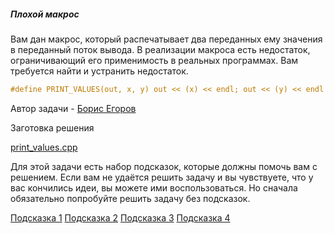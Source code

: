 ##### Плохой макрос #####

Вам дан макрос, который распечатывает два переданных ему значения в переданный поток вывода. В реализации макроса есть недостаток, ограничивающий его применимость в реальных программах. Вам требуется найти и устранить недостаток.

```objectivec
#define PRINT_VALUES(out, x, y) out << (x) << endl; out << (y) << endl
```

Автор задачи - [Борис Егоров](https://www.coursera.org/user/b36d9f5a62bc4a643cdf459fb068d606)

Заготовка решения

[print_values.cpp](Source/print_values.cpp)

Для этой задачи есть набор подсказок, которые должны помочь вам с решением. Если вам не удаётся решить задачу и вы чувствуете, что у вас кончились идеи, вы можете ими воспользоваться. Но сначала обязательно попробуйте решить задачу без подсказок.

[Подсказка 1](help1.pdf)
[Подсказка 2](help2.pdf)
[Подсказка 3](help3.pdf)
[Подсказка 4](help4.pdf)
